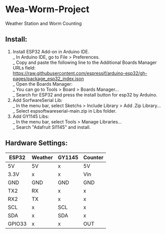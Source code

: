 # Wea-Worm-Project
Weather Station and Worm Counting 
## Install:
1. Install ESP32 Add-on in Arduino IDE. <br>
  _ In Arduino IDE, go to File > Preferences. <br>
  _ Copy and paste the following line to the Additional Boards Manager URLs field:<br>
  <https://raw.githubusercontent.com/espressif/arduino-esp32/gh-pages/package_esp32_index.json> <br>
  _ Open the Boards Manager:<br>
    _ You can go to Tools > Board > Boards Manager…<br>
    _ Search for ESP32 and press the install button for esp32 by Arduino.<br>
2. Add SorfwareSerial Lib:<br>
  _ In the menu bar, select Sketchs > Include Library > Add .Zip Library...<br>
  _ Select espsoftwareserial-main.zip in Libs folder.<br>
3. Add GY1145 Libs:<br>
  _ In the menu bar, select Tools > Manage Libraries…<br>
  _ Search "Adafruit SI1145" and install.<br>
## Hardware Settings:<br>
| ESP32 | Weather | GY1145 | Counter|
| ------------- | ------------- | ------------- | -------------|
| 5V  | 5V |  x | 5V |
| 3.3V  | x |  x   | Vin |
| GND  | GND | GND | GND |
| TX2  | RX |  x | x  |
| RX2  | TX | x | x |
| SCL  | x | SCL | x |
| SDA  | x | SDA | x |
| GPIO33  | x | x | OUT |
